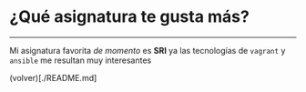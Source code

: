 # ¿Qué asignatura te gusta más?

---

Mi asignatura favorita *de momento* es **SRI** ya las tecnologías de `vagrant` y `ansible` me resultan muy interesantes

(volver)[./README.md]
